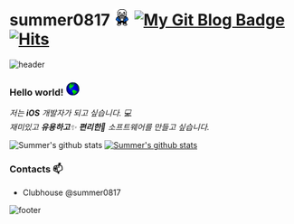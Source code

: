 # summer0817&nbsp;<img src="https://github.com/Kinetic27/Kinetic27/blob/master/sans.gif" width="30px"> [![My Git Blog Badge](http://img.shields.io/badge/-My%20Tech%20blog-black?style=flat-square&logo=github&link=https://summer0817.github.io/)](https://summer0817.github.io/)&nbsp;[![Hits](https://hits.seeyoufarm.com/api/count/incr/badge.svg?url=https%3A%2F%2Fgithub.com%2Fsummer0817&count_bg=%2379C83D&title_bg=%23555555&icon=&icon_color=%23E7E7E7&title=hits&edge_flat=false)](https://hits.seeyoufarm.com)


![header](https://capsule-render.vercel.app/api?type=wave&color=gradient&height=300&section=header&text=Summer's%20Github&fontSize=40)

### Hello world!&nbsp;<img src="https://github.com/Kinetic27/Kinetic27/blob/master/earth.gif" width="24px">

<p>
  <em>
    저는 <b>iOS</b> 개발자가 되고 싶습니다. 💻 <br>
    재미있고 <b>유용하고</b>✨ <b>편리한</b>🎉 소프트웨어를 만들고 싶습니다. 
  </em>  
</p>

![Summer's github stats](https://github-readme-stats.vercel.app/api?username=summer0817&theme=dark&show_icons=true)
[![Summer's github stats](https://github-readme-stats.vercel.app/api/top-langs/?username=summer0817&show_icons=true&hide_border=true&title_color=004386&icon_color=004386&layout=compact)](https://github.com/summer0817)

### Contacts 📫

* Clubhouse @summer0817
  
![footer](https://capsule-render.vercel.app/api?type=wave&color=gradient&height=150&section=footer)

